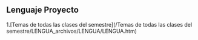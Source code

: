 Lenguaje Proyecto
---
   1.[Temas de todas las clases del semestre](/Temas de todas las clases del semestre/LENGUA_archivos/LENGUA/LENGUA.htm)
    
